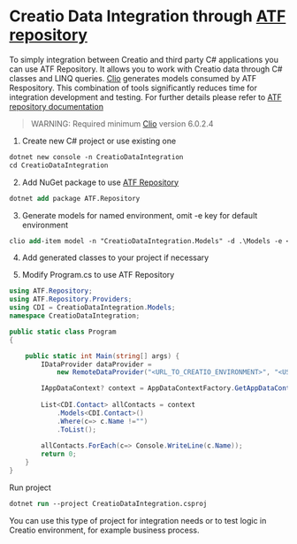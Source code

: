 # Creatio Data Integration through [ATF repository][Atf Repository README]

To simply integration between Creatio and third party C# applications you can use ATF Repository. It allows you to work with Creatio data through C# classes and LINQ queries. [Clio][Clio README] generates models consumed by ATF Respository. This combination of tools significantly reduces time for integration development and testing. For further details please refer to [ATF repository documentation][ATF Repository README]

> WARNING: Required minimum [Clio][Clio README] version 6.0.2.4

1. Create new C# project or use existing one

```ps
dotnet new console -n CreatioDataIntegration
cd CreatioDataIntegration
```

2. Add NuGet package to use [ATF Repository][Atf Repository Nuget]

```ps
dotnet add package ATF.Repository
```

3. Generate models for named environment, omit -e key for default environment
```ps
clio add-item model -n "CreatioDataIntegration.Models" -d .\Models -e <ENVIRONMENT_NAME>
```

4. Add generated classes to your project if necessary

5. Modify Program.cs to use ATF Repository

```csharp
using ATF.Repository;
using ATF.Repository.Providers;
using CDI = CreatioDataIntegration.Models;
namespace CreatioDataIntegration;

public static class Program
{

	public static int Main(string[] args) {
		IDataProvider dataProvider =
			new RemoteDataProvider("<URL_TO_CREATIO_ENVIRONMENT>", "<USER_NAME>", "<USER_PASSWORD>");

		IAppDataContext? context = AppDataContextFactory.GetAppDataContext(dataProvider);
		
		List<CDI.Contact> allContacts = context
			.Models<CDI.Contact>()
			.Where(c=> c.Name !="")
			.ToList();
		
		allContacts.ForEach(c=> Console.WriteLine(c.Name));
		return 0;
	}
}
``````

Run project
```ps
dotnet run --project CreatioDataIntegration.csproj
```

You can use this type of project for integration needs or to test logic in Creatio environment, for example business process.

<!-- named links-->
[ATF Repository README]: https://github.com/Advance-Technologies-Foundation/repository/blob/master/README.md
[ATF Repository Nuget]: https://www.nuget.org/packages/ATF.Repository
[Clio README]: https://github.com/Advance-Technologies-Foundation/clio/blob/master/README.md
